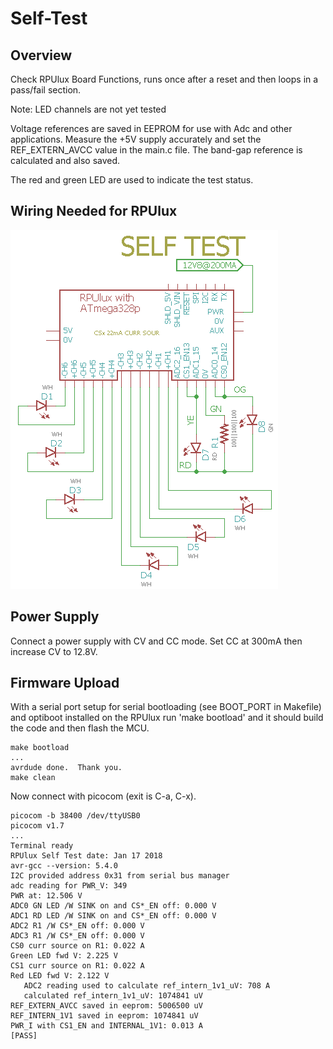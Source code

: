 # Self-Test

## Overview

Check RPUlux Board Functions, runs once after a reset and then loops in a pass/fail section.

Note: LED channels are not yet tested

Voltage references are saved in EEPROM for use with Adc and other applications. Measure the +5V supply accurately and set the REF_EXTERN_AVCC value in the main.c file. The band-gap reference is calculated and also saved.

The red and green LED are used to indicate the test status.

## Wiring Needed for RPUlux

![Wiring](./Setup/SelfTestWiring.png)


## Power Supply

Connect a power supply with CV and CC mode. Set CC at 300mA then increase CV to 12.8V.


## Firmware Upload

With a serial port setup for serial bootloading (see BOOT_PORT in Makefile) and optiboot installed on the RPUlux run 'make bootload' and it should build the code and then flash the MCU.

``` 
make bootload
...
avrdude done.  Thank you.
make clean
``` 

Now connect with picocom (exit is C-a, C-x). 

``` 
picocom -b 38400 /dev/ttyUSB0
picocom v1.7
...
Terminal ready
RPUlux Self Test date: Jan 17 2018
avr-gcc --version: 5.4.0
I2C provided address 0x31 from serial bus manager
adc reading for PWR_V: 349
PWR at: 12.506 V
ADC0 GN LED /W SINK on and CS*_EN off: 0.000 V
ADC1 RD LED /W SINK on and CS*_EN off: 0.000 V
ADC2 R1 /W CS*_EN off: 0.000 V
ADC3 R1 /W CS*_EN off: 0.000 V
CS0 curr source on R1: 0.022 A
Green LED fwd V: 2.225 V
CS1 curr source on R1: 0.022 A
Red LED fwd V: 2.122 V
   ADC2 reading used to calculate ref_intern_1v1_uV: 708 A
   calculated ref_intern_1v1_uV: 1074841 uV
REF_EXTERN_AVCC saved in eeprom: 5006500 uV
REF_INTERN_1V1 saved in eeprom: 1074841 uV
PWR_I with CS1_EN and INTERNAL_1V1: 0.013 A
[PASS]
``` 
